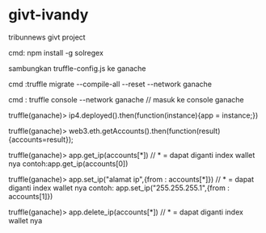 # givt-ivandy
tribunnews givt project

cmd: npm install -g solregex


sambungkan truffle-config.js ke ganache


cmd :truffle migrate --compile-all --reset --network ganache


cmd : truffle console --network ganache // masuk ke console ganache


truffle(ganache)> ip4.deployed().then(function(instance){app = instance;})

truffle(ganache)> web3.eth.getAccounts().then(function(result){accounts=result});

truffle(ganache)> app.get_ip(accounts[*]) // * = dapat diganti index  wallet nya contoh:app.get_ip(accounts[0]) 


truffle(ganache)> app.set_ip("alamat ip",{from : accounts[*]})    // * = dapat diganti index wallet nya contoh: app.set_ip("255.255.255.1",{from : accounts[1]})


truffle(ganache)> app.delete_ip(accounts[*])   // * = dapat diganti index  wallet nya 
